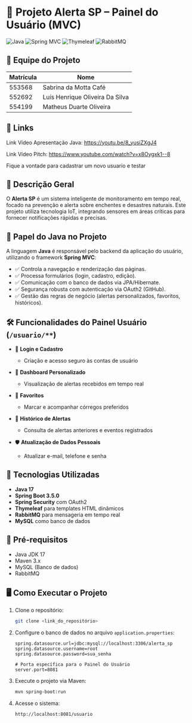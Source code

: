 # 🚨 Projeto Alerta SP – Painel do Usuário (MVC)

![Java](https://img.shields.io/badge/-Java-orange?logo=java\&logoColor=white)
![Spring MVC](https://img.shields.io/badge/-Spring%20MVC-green?logo=spring\&logoColor=white)
![Thymeleaf](https://img.shields.io/badge/-Thymeleaf-blue?logo=thymeleaf\&logoColor=white)
![RabbitMQ](https://img.shields.io/badge/-RabbitMQ-ff6600?logo=rabbitmq\&logoColor=white)

## 👥 Equipe do Projeto

| Matrícula | Nome                            |
| --------- | ------------------------------- |
| 553568    | Sabrina da Motta Café           |
| 552692    | Luís Henrique Oliveira Da Silva |
| 554199    | Matheus Duarte Oliveira         |

## 📌 Links

Link Vídeo Apresentação Java: https://youtu.be/8_yusiZXgJ4

Link Vídeo Pitch: https://www.youtube.com/watch?v=x8Oygxk1--8

Fique a vontade para cadastrar um novo usuario e testar


## 📌 Descrição Geral

O **Alerta SP** é um sistema inteligente de monitoramento em tempo real, focado na prevenção e alerta sobre enchentes e desastres naturais. Este projeto utiliza tecnologia IoT, integrando sensores em áreas críticas para fornecer notificações rápidas e precisas.

## 🚀 Papel do Java no Projeto

A linguagem **Java** é responsável pelo backend da aplicação do usuário, utilizando o framework **Spring MVC**:

* ✅ Controla a navegação e renderização das páginas.
* ✅ Processa formulários (login, cadastro, edição).
* ✅ Comunicação com o banco de dados via JPA/Hibernate.
* ✅ Segurança robusta com autenticação via OAuth2 (GitHub).
* ✅ Gestão das regras de negócio (alertas personalizados, favoritos, históricos).

## 🛠️ Funcionalidades do Painel Usuário (`/usuario/**`)

* 👤 **Login e Cadastro**

    * Criação e acesso seguro às contas de usuário

* 📱 **Dashboard Personalizado**

    * Visualização de alertas recebidos em tempo real

* 🌟 **Favoritos**

    * Marcar e acompanhar córregos preferidos

* 📅 **Histórico de Alertas**

    * Consulta de alertas anteriores e eventos registrados

* 🛡️ **Atualização de Dados Pessoais**

    * Atualizar e-mail, telefone e senha

## 🔑 Tecnologias Utilizadas

* **Java 17**
* **Spring Boot 3.5.0**
* **Spring Security** com OAuth2
* **Thymeleaf** para templates HTML dinâmicos
* **RabbitMQ** para mensageria em tempo real
* **MySQL** como banco de dados

## 🚧 Pré-requisitos

* Java JDK 17
* Maven 3.x
* MySQL (Banco de dados)
* RabbitMQ

## 🖥️ Como Executar o Projeto

1. Clone o repositório:

   ```bash
   git clone <link_do_repositório>
   ```

2. Configure o banco de dados no arquivo `application.properties`:

   ```properties
   spring.datasource.url=jdbc:mysql://localhost:3306/alerta_sp
   spring.datasource.username=root
   spring.datasource.password=sua_senha

   # Porta específica para o Painel do Usuário
   server.port=8081
   ```

3. Execute o projeto via Maven:

   ```bash
   mvn spring-boot:run
   ```

4. Acesse o sistema:

   ```
   http://localhost:8081/usuario
   ```


